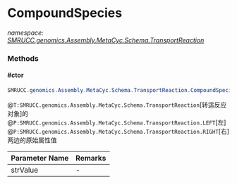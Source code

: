 ﻿# CompoundSpecies
_namespace: [SMRUCC.genomics.Assembly.MetaCyc.Schema.TransportReaction](./index.md)_





### Methods

#### #ctor
```csharp
SMRUCC.genomics.Assembly.MetaCyc.Schema.TransportReaction.CompoundSpecies.#ctor(System.String)
```
@``T:SMRUCC.genomics.Assembly.MetaCyc.Schema.TransportReaction``[转运反应对象]的@``P:SMRUCC.genomics.Assembly.MetaCyc.Schema.TransportReaction.LEFT``[左]@``P:SMRUCC.genomics.Assembly.MetaCyc.Schema.TransportReaction.RIGHT``[右]两边的原始属性值

|Parameter Name|Remarks|
|--------------|-------|
|strValue|-|



